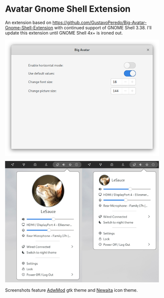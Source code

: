 # Avatar Gnome Shell Extension

An extension based on https://github.com/GustavoPeredo/Big-Avatar-Gnome-Shell-Extension with continued support of GNOME Shell 3.38.
I'll update this extension until GNOME Shell 4x+ is ironed out.

![tweaks image](settings-screenshot.png)

![screenshot](screenshot.png)

Screenshots feature [AdwMod](https://gitlab.com/hrdwrrsk/AdwMod-theme) gtk theme and [Newaita](https://github.com/SaucySauce/ctlos-newaita) icon theme.

